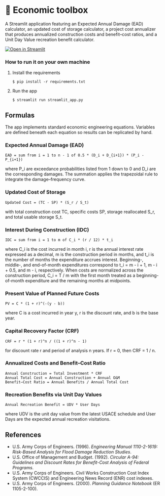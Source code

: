 # 🎈 Economic toolbox

A Streamlit application featuring an Expected Annual Damage (EAD) calculator,
an updated cost of storage calculator, a project cost annualizer that produces
annualized construction costs and benefit–cost ratios, and a Unit Day Value
recreation benefit calculator.

[![Open in Streamlit](https://static.streamlit.io/badges/streamlit_badge_black_white.svg)](https://blank-app-template.streamlit.app/)

### How to run it on your own machine

1. Install the requirements

   ```
   $ pip install -r requirements.txt
   ```

2. Run the app

   ```
   $ streamlit run streamlit_app.py
   ```

## Formulas

The app implements standard economic engineering equations. Variables are
defined beneath each equation so results can be replicated by hand.

### Expected Annual Damage (EAD)

```
EAD = sum from i = 1 to n - 1 of 0.5 * (D_i + D_{i+1}) * (P_i - P_{i+1})
```

where P_i are exceedance probabilities listed from 1 down to 0 and D_i are the
corresponding damages. The summation applies the trapezoidal rule to integrate
the damage–frequency curve.

### Updated Cost of Storage

```
Updated Cost = (TC - SP) * (S_r / S_t)
```

with total construction cost TC, specific costs SP, storage reallocated S_r, and
total usable storage S_t.

### Interest During Construction (IDC)

```
IDC = sum from i = 1 to m of C_i * (r / 12) * t_i
```

where C_i is the cost incurred in month i, r is the annual interest rate
expressed as a decimal, m is the construction period in months, and t_i is the
number of months the expenditure accrues interest. Beginning-, middle-, and
end-of-month expenditures correspond to t_i = m - i + 1, m - i + 0.5, and m - i,
respectively. When costs are normalized across the construction period, C_i =
T / m with the first month treated as a beginning-of-month expenditure and the
remaining months at midpoints.

### Present Value of Planned Future Costs

```
PV = C * (1 + r)^(-(y - b))
```

where C is a cost incurred in year y, r is the discount rate, and b is the base
year.

### Capital Recovery Factor (CRF)

```
CRF = r * (1 + r)^n / ((1 + r)^n - 1)
```

for discount rate r and period of analysis n years. If r = 0, then CRF = 1 / n.

### Annualized Costs and Benefit–Cost Ratio

```
Annual Construction = Total Investment * CRF
Annual Total Cost = Annual Construction + Annual O&M
Benefit–Cost Ratio = Annual Benefits / Annual Total Cost
```

### Recreation Benefits via Unit Day Values

```
Annual Recreation Benefit = UDV * User Days
```

where UDV is the unit day value from the latest USACE schedule and User Days
are the expected annual recreation visitations.

## References

- U.S. Army Corps of Engineers. (1996). *Engineering Manual 1110-2-1619: Risk-Based Analysis for Flood Damage Reduction Studies*.
- U.S. Office of Management and Budget. (1992). *Circular A-94: Guidelines and Discount Rates for Benefit-Cost Analysis of Federal Programs*.
- U.S. Army Corps of Engineers. Civil Works Construction Cost Index System (CWCCIS) and Engineering News Record (ENR) cost indexes.
- U.S. Army Corps of Engineers. (2000). *Planning Guidance Notebook* (ER 1105-2-100).
